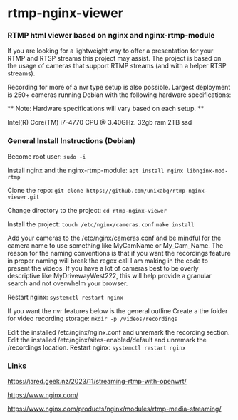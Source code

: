 # rtmp-nginx-viewer
### RTMP html viewer based on nginx and nginx-rtmp-module

If you are looking for a lightweight way to offer a presentation for your RTMP and RTSP streams this project may assist. The project is based on the usage of cameras that support RTMP streams (and with a helper RTSP streams).

Recording for more of a nvr type setup is also possible. Largest deployment is 250+ cameras running Debian with the following hardware specifications:

** Note: Hardware specifications will vary based on each setup. **

Intel(R) Core(TM) i7-4770 CPU @ 3.40GHz.
32gb ram
2TB ssd



### General Install Instructions (Debian)
Become root user:
```sudo -i```

Install nginx and the nginx-rtmp-module:
```apt install nginx libnginx-mod-rtmp```

Clone the repo:
```git clone https://github.com/unixabg/rtmp-nginx-viewer.git```

Change directory to the project:
```cd rtmp-nginx-viewer```

Install the project:
```touch /etc/nginx/cameras.conf```
```make install```

Add your cameras to the /etc/nginx/cameras.conf and be mindful for the camera name to use something like MyCamName or My_Cam_Name. The reason for the naming conventions is that if you want the recordings feature in proper naming will break the regex call I am making in the code to present the videos. If you have a lot of cameras best to be overly descriptive like MyDrivewayWest222, this will help provide a granular search and not overwhelm your browser.

Restart nginx:
```systemctl restart nginx```

If you want the nvr features below is the general outline
Create a the folder for video recording storage:
```mkdir -p /videos/recordings```

Edit the installed /etc/nginx/nginx.conf and unremark the recording section.
Edit the installed /etc/nginx/sites-enabled/default and unremark the /recordings location.
Restart nginx:
```systemctl restart nginx```

### Links
https://jared.geek.nz/2023/11/streaming-rtmp-with-openwrt/

https://www.nginx.com/

https://www.nginx.com/products/nginx/modules/rtmp-media-streaming/

